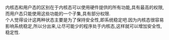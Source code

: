 内核态和用户态的区别在于内核态可以使用硬件提供的所有功能,具有最高的权限,而用户态只能使用这些功能的一个子集,具有部分权限.  
个人觉得设计这两种状态主要是为了保持安全性,即系统稳定吧.因为内核态很容易影响系统稳定,所以分出来,让尽可能少的程序处于内核态,这样就可以增加安全性,稳定性.

